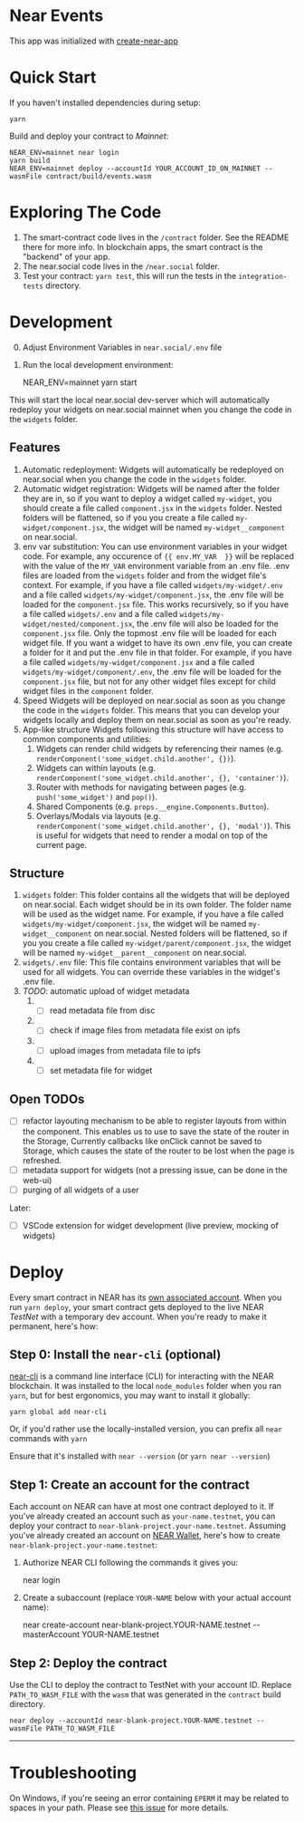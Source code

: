Near Events
==================

This app was initialized with [create-near-app]

Quick Start
===========

If you haven't installed dependencies during setup:

    yarn

Build and deploy your contract to *Mainnet*:

    NEAR_ENV=mainnet near login
    yarn build
    NEAR_ENV=mainnet deploy --accountId YOUR_ACCOUNT_ID_ON_MAINNET --wasmFile contract/build/events.wasm

Exploring The Code
==================

1. The smart-contract code lives in the `/contract` folder. See the README there for
   more info. In blockchain apps, the smart contract is the "backend" of your app.
2. The near.social code lives in the `/near.social` folder.
3. Test your contract: `yarn test`, this will run the tests in the `integration-tests` directory.

Development
===========

0. Adjust Environment Variables in `near.social/.env` file
1. Run the local development environment:

    NEAR_ENV=mainnet yarn start

This will start the local near.social dev-server which will automatically redeploy your widgets on near.social mainnet when you change the code in the `widgets` folder.

## Features

1. Automatic redeployment:
    Widgets will automatically be redeployed on near.social when you change the code in the `widgets` folder.
2. Automatic widget registration:
    Widgets will be named after the folder they are in, so if you want to deploy a widget called `my-widget`, you should
    create a file called `component.jsx` in the `widgets` folder. Nested folders will be flattened, so if you
    you create a file called `my-widget/component.jsx`, the widget will be named `my-widget__component` on near.social.
3. env var substitution:
    You can use environment variables in your widget code. For example, any occurence of `{{ env.MY_VAR  }}` will be replaced with
    the value of the `MY_VAR` environment variable from an .env file. .env files are loaded from the `widgets` folder
    and from the widget file's context. For example, if you have a file called `widgets/my-widget/.env`
    and a file called `widgets/my-widget/component.jsx`, the .env file will be loaded for the `component.jsx` file.
    This works recursively, so if you have a file called `widgets/.env` and a file called `widgets/my-widget/nested/component.jsx`,
    the .env file will also be loaded for the `component.jsx` file. Only the topmost .env file will be loaded for each widget file.
    If you want a widget to have its own .env file, you can create a folder for it and put the .env file in that folder. For example,
    if you have a file called `widgets/my-widget/component.jsx` and a file called `widgets/my-widget/component/.env`,
    the .env file will be loaded for the `component.jsx` file, but not for any other widget files except for child widget files in the
    `component` folder.
4. Speed
    Widgets will be deployed on near.social as soon as you change the code in the `widgets` folder. This means that you can
    develop your widgets locally and deploy them on near.social as soon as you're ready.
5. App-like structure
   Widgets following this structure will have access to common components and utilities:
    1. Widgets can render child widgets by referencing their names (e.g. `renderComponent('some_widget.child.another', {})`).
    2. Widgets can within layouts (e.g. `renderComponent('some_widget.child.another', {}, 'container')`).
    3. Router with methods for navigating between pages (e.g. `push('some_widget')` and `pop()`).
    4. Shared Components (e.g. `props.__engine.Components.Button`).
    5. Overlays/Modals via layouts (e.g. `renderComponent('some_widget.child.another', {}, 'modal')`). This is useful for
       widgets that need to render a modal on top of the current page.

## Structure

1. `widgets` folder:
    This folder contains all the widgets that will be deployed on near.social. Each widget should be in its own folder.
    The folder name will be used as the widget name. For example, if you have a file called `widgets/my-widget/component.jsx`,
    the widget will be named `my-widget__component` on near.social. Nested folders will be flattened, so if you
    you create a file called `my-widget/parent/component.jsx`, the widget will be named `my-widget__parent__component` on near.social.
2. `widgets/.env` file:
    This file contains environment variables that will be used for all widgets. You can override these variables in the
    widget's .env file.
3. *TODO*: automatic upload of widget metadata
   1. - [ ] read metadata file from disc
   2. - [ ] check if image files from metadata file exist on ipfs
   3. - [ ] upload images from metadata file to ipfs
   4. - [ ] set metadata file for widget

## Open TODOs

- [ ] refactor layouting mechanism to be able to register layouts from within the component. This enables us to use to save the state of the router in the Storage, Currently callbacks like onClick cannot be saved to Storage, which causes the state of the router to be lost when the page is refreshed.
- [ ] metadata support for widgets (not a pressing issue, can be done in the web-ui)
- [ ] purging of all widgets of a user

Later:

- [ ] VSCode extension for widget development (live preview, mocking of widgets)

Deploy
======

Every smart contract in NEAR has its [own associated account][NEAR accounts].
When you run `yarn deploy`, your smart contract gets deployed to the live NEAR *TestNet* with a temporary dev account.
When you're ready to make it permanent, here's how:

Step 0: Install the `near-cli` (optional)
-------------------------------------

[near-cli] is a command line interface (CLI) for interacting with the NEAR blockchain. It was installed to the local
`node_modules` folder when you ran `yarn`, but for best ergonomics, you may want to install it globally:

    yarn global add near-cli

Or, if you'd rather use the locally-installed version, you can prefix all `near` commands with `yarn`

Ensure that it's installed with `near --version` (or `yarn near --version`)

Step 1: Create an account for the contract
------------------------------------------

Each account on NEAR can have at most one contract deployed to it. If you've already created an account such as
`your-name.testnet`, you can deploy your contract to `near-blank-project.your-name.testnet`. Assuming you've
already created an account on [NEAR Wallet], here's how to create `near-blank-project.your-name.testnet`:

1. Authorize NEAR CLI following the commands it gives you:

      near login

2. Create a subaccount (replace `YOUR-NAME` below with your actual account name):

      near create-account near-blank-project.YOUR-NAME.testnet --masterAccount YOUR-NAME.testnet

Step 2: Deploy the contract
---------------------------

Use the CLI to deploy the contract to TestNet with your account ID.
Replace `PATH_TO_WASM_FILE` with the `wasm` that was generated in the `contract` build directory.

    near deploy --accountId near-blank-project.YOUR-NAME.testnet --wasmFile PATH_TO_WASM_FILE

-----------------------------------------------

Troubleshooting
===============

On Windows, if you're seeing an error containing `EPERM` it may be related to spaces in your path. Please see
[this issue](https://github.com/zkat/npx/issues/209) for more details.

  [create-near-app]: https://github.com/near/create-near-app
  [NEAR accounts]: https://docs.near.org/concepts/basics/account
  [NEAR Wallet]: https://wallet.testnet.near.org/
  [near-cli]: https://github.com/near/near-cli
